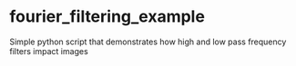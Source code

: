 # fourier_filtering_example
Simple python script that demonstrates how high and low pass frequency filters impact images
